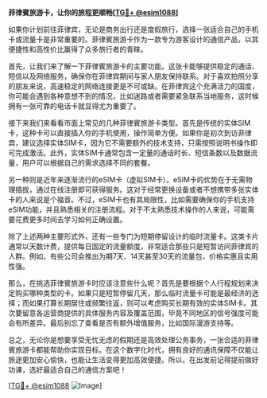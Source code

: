 **菲律賓旅游卡，让你的旅程更顺畅[[TG💪+ @esim1088](https://t.me/s/esim1088)]**

如果你计划前往菲律宾，无论是商务出行还是度假旅行，选择一张适合自己的手机卡或流量卡是非常重要的。菲律賓旅游卡作为一款专为游客设计的通信产品，以其便捷性和高性价比赢得了众多旅行者的青睐。

首先，让我们来了解一下菲律賓旅游卡的主要功能。这张卡能够提供稳定的通话、短信以及网络服务，确保你在菲律宾期间与家人朋友保持联系。对于喜欢拍照分享的朋友来说，高速稳定的网络连接更是不可或缺。在菲律宾这个充满活力的国度，你可能会遇到各种意想不到的情况，比如迷路或者需要紧急联系当地服务，这时候拥有一张可靠的电话卡就显得尤为重要了。

接下来我们来看看市面上常见的几种菲律賓旅游卡类型。首先是传统的实体SIM卡，这种卡可以直接插入你的手机使用，操作简单方便。如果你是初次到访菲律宾，建议选择实体SIM卡，因为它不需要额外的技术支持，只需按照说明书操作即可完成激活。此外，实体SIM卡通常包含一定量的通话时长、短信条数以及数据流量，用户可以根据自己的需求选择不同的套餐。

另一种则是近年来逐渐流行的eSIM卡（虚拟SIM卡）。eSIM卡的优势在于无需物理插拔，通过在线注册即可获得服务。这对于经常更换设备或者不想携带多张实体卡的人来说是个福音。不过，eSIM卡也有其局限性，比如需要确保你的手机支持eSIM功能，并且熟悉相关的注册流程。对于不太熟悉技术操作的人来说，可能需要花费更多时间去学习如何正确设置。

除了上述两种主要形式外，还有一些专门为短期停留设计的临时流量卡。这类卡片通常以天数计费，提供每日固定的流量额度，非常适合那些只是短暂访问菲律宾的人群。例如，有些公司会推出为期7天、14天甚至30天的流量包，价格实惠且实用性强。

那么，在挑选菲律賓旅游卡时应该注意些什么呢？首先是要根据个人行程规划来决定购买哪种类型的卡。如果只是短暂停留几天，那么临时流量卡可能是最经济的选择；而如果打算长期居住或频繁往返，则可以考虑购买长期有效的实体SIM卡。其次要留意各运营商提供的具体服务内容及覆盖范围，毕竟不同地区的信号强度可能会有所差异。最后别忘了查看是否有额外增值服务，比如国际漫游支持等。

总之，无论你是想要享受无忧无虑的假期还是高效处理公务事务，一张合适的菲律賓旅游卡都能帮助你实现目标。在这个数字化时代，拥有良好的通讯保障不仅能让旅途更加安心愉快，也能让生活变得更加高效便捷。所以，在出发前记得提前做好功课，选好最适合自己的通信方案吧！

[[TG💪+ @esim1088](https://t.me/s/esim1088) ![Image](https://i.postimg.cc/4NQfJmqS/Snipaste-2025-05-13-00-14-12.png)]